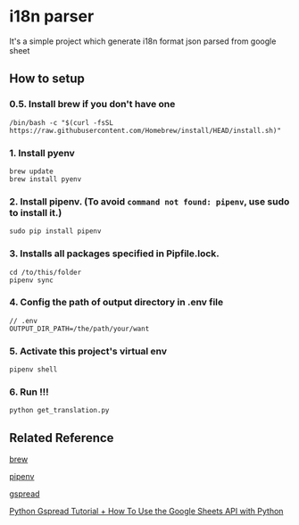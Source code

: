 # i18n parser

It's a simple project which generate i18n format json parsed from google sheet

## How to setup

### 0.5. Install brew if you don't have one

```
/bin/bash -c "$(curl -fsSL https://raw.githubusercontent.com/Homebrew/install/HEAD/install.sh)"
```

### 1. Install pyenv

```
brew update
brew install pyenv
```

### 2. Install pipenv. (To avoid `command not found: pipenv`, use sudo to install it.)

```
sudo pip install pipenv
```

### 3. Installs all packages specified in Pipfile.lock.

```
cd /to/this/folder
pipenv sync
```

### 4. Config the path of output directory in .env file

```
// .env
OUTPUT_DIR_PATH=/the/path/your/want
```

### 5. Activate this project's virtual env

```
pipenv shell
```

### 6. Run !!!

```
python get_translation.py
```

## Related Reference

[brew](https://brew.sh/index_zh-tw)

[pipenv](https://github.com/pypa/pipenv)

[gspread](https://gspread.readthedocs.io/en/latest/oauth2.html#service-account)

[Python Gspread Tutorial + How To Use the Google Sheets API with Python](https://www.youtube.com/watch?v=ddf5Z0aQPzY)
